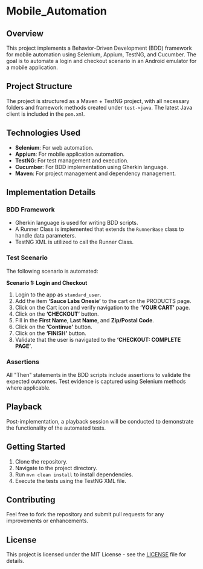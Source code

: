 # Mobile_Automation

## Overview
This project implements a Behavior-Driven Development (BDD) framework for mobile automation using Selenium, Appium, TestNG, and Cucumber. The goal is to automate a login and checkout scenario in an Android emulator for a mobile application.

## Project Structure
The project is structured as a Maven + TestNG project, with all necessary folders and framework methods created under `test->java`. The latest Java client is included in the `pom.xml`.

## Technologies Used
- **Selenium**: For web automation.
- **Appium**: For mobile application automation.
- **TestNG**: For test management and execution.
- **Cucumber**: For BDD implementation using Gherkin language.
- **Maven**: For project management and dependency management.

## Implementation Details

### BDD Framework
- Gherkin language is used for writing BDD scripts.
- A Runner Class is implemented that extends the `RunnerBase` class to handle data parameters.
- TestNG XML is utilized to call the Runner Class.

### Test Scenario
The following scenario is automated:

**Scenario 1: Login and Checkout**
1. Login to the app as `standard_user`.
2. Add the item **‘Sauce Labs Onesie’** to the cart on the PRODUCTS page.
3. Click on the Cart icon and verify navigation to the **‘YOUR CART’** page.
4. Click on the **‘CHECKOUT’** button.
5. Fill in the **First Name**, **Last Name**, and **Zip/Postal Code**.
6. Click on the **‘Continue’** button.
7. Click on the **‘FINISH’** button.
8. Validate that the user is navigated to the **‘CHECKOUT: COMPLETE PAGE’**.

### Assertions
All "Then" statements in the BDD scripts include assertions to validate the expected outcomes. Test evidence is captured using Selenium methods where applicable.

## Playback
Post-implementation, a playback session will be conducted to demonstrate the functionality of the automated tests.

## Getting Started
1. Clone the repository.
2. Navigate to the project directory.
3. Run `mvn clean install` to install dependencies.
4. Execute the tests using the TestNG XML file.

## Contributing
Feel free to fork the repository and submit pull requests for any improvements or enhancements.

## License
This project is licensed under the MIT License - see the [LICENSE](LICENSE) file for details.
